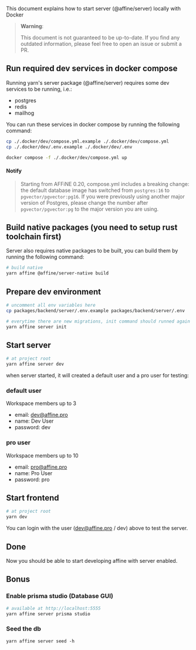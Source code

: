 This document explains how to start server (@affine/server) locally with Docker

> **Warning**:
>
> This document is not guaranteed to be up-to-date.
> If you find any outdated information, please feel free to open an issue or submit a PR.

## Run required dev services in docker compose

Running yarn's server package (@affine/server) requires some dev services to be running, i.e.:

- postgres
- redis
- mailhog

You can run these services in docker compose by running the following command:

```sh
cp ./.docker/dev/compose.yml.example ./.docker/dev/compose.yml
cp ./.docker/dev/.env.example ./.docker/dev/.env

docker compose -f ./.docker/dev/compose.yml up
```

#### Notify

> Starting from AFFiNE 0.20, compose.yml includes a breaking change: the default database image has switched from `postgres:16` to `pgvector/pgvector:pg16`. If you were previously using another major version of Postgres, please change the number after `pgvector/pgvector:pg` to the major version you are using.

## Build native packages (you need to setup rust toolchain first)

Server also requires native packages to be built, you can build them by running the following command:

```sh
# build native
yarn affine @affine/server-native build
```

## Prepare dev environment

```sh
# uncomment all env variables here
cp packages/backend/server/.env.example packages/backend/server/.env

# everytime there are new migrations, init command should runned again
yarn affine server init
```

## Start server

```sh
# at project root
yarn affine server dev
```

when server started, it will created a default user and a pro user for testing:

### default user

Workspace members up to 3

- email: dev@affine.pro
- name: Dev User
- password: dev

### pro user

Workspace members up to 10

- email: pro@affine.pro
- name: Pro User
- password: pro

## Start frontend

```sh
# at project root
yarn dev
```

You can login with the user (dev@affine.pro / dev) above to test the server.

## Done

Now you should be able to start developing affine with server enabled.

## Bonus

### Enable prisma studio (Database GUI)

```sh
# available at http://localhost:5555
yarn affine server prisma studio
```

### Seed the db

```
yarn affine server seed -h
```

